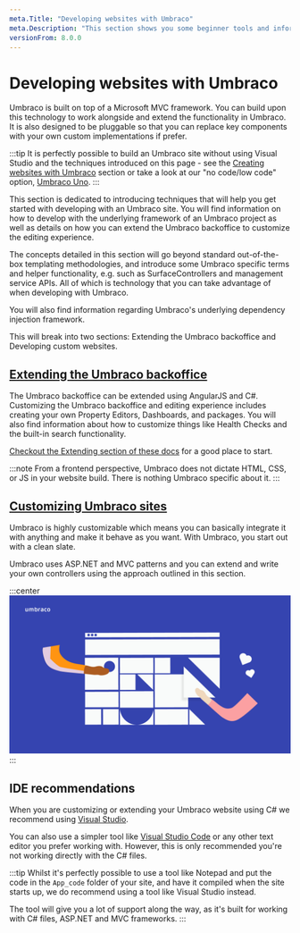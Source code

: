 ```yaml
---
meta.Title: "Developing websites with Umbraco"
meta.Description: "This section shows you some beginner tools and information to get your started with Umbraco 8. From making a local installation to extending the backoffice."
versionFrom: 8.0.0
---
```

# Developing websites with Umbraco

Umbraco is built on top of a Microsoft MVC framework. You can build upon this technology to work alongside and extend the functionality in Umbraco. It is also designed to be pluggable so that you can replace key components with your own custom implementations if prefer.

:::tip
It is perfectly possible to build an Umbraco site without using Visual Studio and the techniques introduced on this page - see the [Creating websites with Umbraco](../Creating-websites-with-Umbraco) section or take a look at our "no code/low code" option, [Umbraco Uno](../../Umbraco-Uno).
:::

This section is dedicated to introducing techniques that will help you get started with developing with an Umbraco site. You will find information on how to develop with the underlying framework of an Umbraco project as well as details on how you can extend the Umbraco backoffice to customize the editing experience.

The concepts detailed in this section will go beyond standard out-of-the-box templating methodologies, and introduce some Umbraco specific terms and helper functionality, e.g. such as SurfaceControllers and management service APIs. All of which is technology that you can take advantage of when developing with Umbraco.

You will also find information regarding Umbraco's underlying dependency injection framework.

This will break into two sections: Extending the Umbraco backoffice and Developing custom websites.

## [Extending the Umbraco backoffice](../Extending-the-Umbraco-Backoffice)

The Umbraco backoffice can be extended using AngularJS and C#. Customizing the Umbraco backoffice and editing experience includes creating your own Property Editors, Dashboards, and packages. You will also find information about how to customize things like Health Checks and the built-in search functionality.

[Checkout the Extending section of these docs](../../Extending/) for a good place to start.

:::note
From a frontend perspective, Umbraco does not dictate HTML, CSS, or JS in your website build. There is nothing Umbraco specific about it.
:::

## [Customizing Umbraco sites](../Customizing-Umbraco-sites/index.md)

Umbraco is highly customizable which means you can basically integrate it with anything and make it behave as you want. With Umbraco, you start out with a clean slate.

Umbraco uses ASP.NET and MVC patterns and you can extend and write your own controllers using the approach outlined in this section.

:::center
![Umbraco on devices](images/Umbraco_Brand_Guidelines_2020_30_Illustrationbuilding.png)
:::

## IDE recommendations

When you are customizing or extending your Umbraco website using C# we recommend using [Visual Studio](https://visualstudio.microsoft.com/vs/community/).

You can also use a simpler tool like [Visual Studio Code](https://visualstudio.microsoft.com/free-developer-offers/) or any other text editor you prefer working with. However, this is only recommended you're not working directly with the C# files.

:::tip
Whilst it's perfectly possible to use a tool like Notepad and put the code in the `App_code` folder of your site, and have it compiled when the site starts up, we do recommend using a tool like Visual Studio instead.

The tool will give you a lot of support along the way, as it's built for working with C# files, ASP.NET and MVC frameworks.
:::
